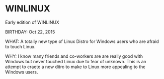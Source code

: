 # WINLINUX
Early edition of WINLINUX

BIRTHDAY: Oct 22, 2015

WHAT: A totally new type of Linux Distro for Windows users who are afraid to touch Linux.

WHY: I know many friends and co-workers are are really good with Windows but never touched Linux due to fear of unknown. This is an attempt to craete a new ditro to make to Linux more appealing to the Windows users.
